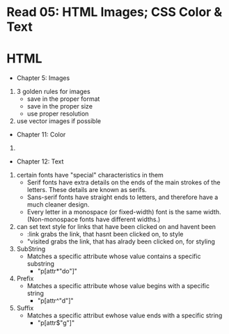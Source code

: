 # Read 05: HTML Images; CSS Color & Text

# HTML

* Chapter 5: Images

1. 3 golden rules for images
    - save in the proper format
    - save in the proper size
    - use proper resolution
2. use vector images if possible


* Chapter 11: Color

1. 


* Chapter 12: Text

1. certain fonts have "special" characteristics in them
    - Serif fonts have extra details on the ends of the main strokes of the letters. 
      These details are known as serifs.
    - Sans-serif fonts have straight ends to letters, and therefore have a much cleaner design.
    - Every letter in a monospace (or fixed-width) font is the same width. (Non-monospace fonts
      have different widths.)
2. can set text style for links that have been clicked on and havent been
    - :link grabs the link, that hasnt been clicked on, to style
    - "visited grabs the link, that has alrady been clicked on, for styling
3. SubString
    - Matches a specific attribute whose value contains a specific substring
        * "p[attr*"do"]"
4. Prefix
    - Matches a specific attribute whose value begins with a specific string
        * "p[attr^"d"]"
5. Suffix
    - Matches a specific attribut ewhose value ends with a specific string
        * "p[attr$"g"]"